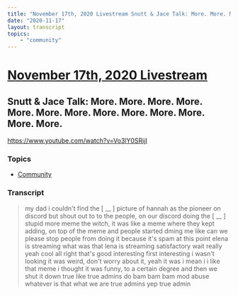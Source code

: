 ```yaml
---
title: "November 17th, 2020 Livestream Snutt & Jace Talk: More. More. More. More. More. More. More. More. More. More. More. More. More."
date: "2020-11-17"
layout: transcript
topics:
    - "community"
---
```

# [November 17th, 2020 Livestream](../2020-11-17.md)
## Snutt & Jace Talk: More. More. More. More. More. More. More. More. More. More. More. More. More.
https://www.youtube.com/watch?v=Vo3lY0SRijI

### Topics
* [Community](../topics/community.md)

### Transcript

> my dad i couldn't find the [ __ ] picture of hannah as the pioneer on discord but shout out to to the people, on our discord doing the [ __ ] stupid more meme the witch, it was like a meme where they kept adding, on top of the meme and people started dming me like can we please stop people from doing it because it's spam at this point elena is streaming what was that lena is streaming satisfactory wait really yeah cool all right that's good interesting first interesting i wasn't looking it was weird, don't worry about it, yeah it was i mean i i like that meme i thought it was funny, to a certain degree and then we shut it down true like true admins do bam bam bam mod abuse whatever is that what we are true admins yep true admin
